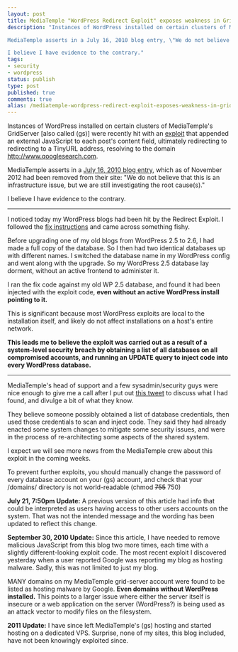 ```yaml
---
layout: post
title: MediaTemple "WordPress Redirect Exploit" exposes weakness in GridServer security
description: "Instances of WordPress installed on certain clusters of MediaTemple's GridServer were recently hit with an exploit that appended an external JavaScript to each post's content field, ultimately redirecting to redirecting to a TinyURL address, resolving to the domain qooglesearch.com.

MediaTemple asserts in a July 16, 2010 blog entry, \"We do not believe that this is an infrastructure issue, but we are still investigating the root cause(s).\"

I believe I have evidence to the contrary."
tags:
- security
- wordpress
status: publish
type: post
published: true
comments: true
alias: /mediatemple-wordpress-redirect-exploit-exposes-weakness-in-gridserver-security
---
```

Instances of WordPress installed on certain clusters of MediaTemple's GridServer [also called (gs)] were recently hit with an [exploit](http://wiki.mediatemple.net/w/WordPress_Redirect_Exploit) that appended an external JavaScript to each post's content field, ultimately redirecting to redirecting to a TinyURL address, resolving to the domain http://www.qooglesearch.com.

MediaTemple asserts in a [July 16, 2010 blog entry](http://weblog.mediatemple.net/weblog/2010/07/16/1404-wordpress-redirect-exploit-2/), which as of November 2012 had been removed from their site: "We do not believe that this is an infrastructure issue, but we are still investigating the root cause(s)."

I believe I have evidence to the contrary.

* * * * *

I noticed today my WordPress blogs had been hit by the Redirect Exploit. I followed the [fix instructions](http://wiki.mediatemple.net/w/WordPress_Redirect_Exploit#Clean-Up) and came across something fishy.

Before upgrading one of my old blogs from WordPress 2.5 to 2.6, I had made a full copy of the database. So I then had two identical databases up with different names. I switched the database name in my WordPress config and went along with the upgrade. So my WordPress 2.5 database lay dorment, without an active frontend to administer it.

I ran the fix code against my old WP 2.5 database, and found it had been injected with the exploit code, **even without an active WordPress install pointing to it.**

This is significant because most WordPress exploits are local to the installation itself, and likely do not affect installations on a host's entire network.

**This leads me to believe the exploit was carried out as a result of a system-level security breach by obtaining a list of all databases on all compromised accounts, and running an UPDATE query to inject code into every WordPress database.**

* * * * *

MediaTemple's head of support and a few sysadmin/security guys were nice enough to give me a call after I put out [this tweet](https://twitter.com/johnkary/status/19107499517) to discuss what I had found, and divulge a bit of what they know.

They believe someone possibly obtained a list of database credentials, then used those credentials to scan and inject code. They said they had already enacted some system changes to mitigate some security issues, and were in the process of re-architecting some aspects of the shared system.

I expect we will see more news from the MediaTemple crew about this exploit in the coming weeks.

To prevent further exploits, you should manually change the password of every database account on your (gs) account, and check that your /domains/ directory is not world-readable (chmod ~~755~~ 750)

**July 21, 7:50pm Update:** A previous version of this article had info that could be interpreted as users having access to other users accounts on the system. That was not the intended message and the wording has been updated to reflect this change.

**September 30, 2010 Update:** Since this article, I have needed to remove malicious JavaScript from this blog two more times, each time with a slightly different-looking exploit code. The most recent exploit I discovered yesterday when a user reported Google was reporting my blog as hosting malware. Sadly, this was not limited to just my blog.

MANY domains on my MediaTemple grid-server account were found to be listed as hosting malware by Google. **Even domains without WordPress installed.** This points to a larger issue where either the server itself is insecure or a web application on the server (WordPress?) is being used as an attack vector to modify files on the filesystem.

**2011 Update:** I have since left MediaTemple's (gs) hosting and started hosting on a dedicated VPS. Surprise, none of my sites, this blog included, have not been knowingly exploited since.
